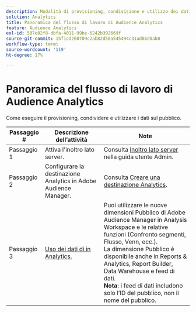 ```yaml
---
description: Modalità di provisioning, condivisione e utilizzo dei dati del pubblico.
solution: Analytics
title: Panoramica del flusso di lavoro di Audience Analytics
feature: Audience Analytics
exl-id: 507e02f8-dbfa-4011-99be-6242b392669f
source-git-commit: 15f1cd260709c2ab82d56a545494c31ad86d0ab0
workflow-type: tm+mt
source-wordcount: '119'
ht-degree: 17%

---
```


# Panoramica del flusso di lavoro di Audience Analytics

Come eseguire il provisioning, condividere e utilizzare i dati sul pubblico.

| Passaggio # | Descrizione dell’attività | Note |
|--- |--- |--- |
| Passaggio 1 | Attiva l&#39;inoltro lato server. | Consulta [Inoltro lato server](/help/admin/admin/c-manage-report-suites/c-edit-report-suites/general/c-server-side-forwarding/ssf.md) nella guida utente Admin. |
| Passaggio 2 | Configurare la destinazione Analytics in Adobe Audience Manager. | Consulta [Creare una destinazione Analytics](https://experienceleague.adobe.com/docs/audience-manager/user-guide/features/destinations/experience-cloud-destinations/create-analytics-destination.html). |
| Passaggio 3 | [Uso dei dati di in Analytics.](/help/integrate/c-audience-analytics/c-workflow/use-audience-data-analytics.md) | Puoi utilizzare le nuove dimensioni Pubblico di Adobe Audience Manager in Analysis Workspace e le relative funzioni (Confronto segmenti, Flusso, Venn, ecc.). <br>La dimensione Pubblico è disponibile anche in Reports &amp; Analytics, Report Builder, Data Warehouse e feed di dati. <br>**Nota**: i feed di dati includono solo l’ID del pubblico, non il nome del pubblico. |
